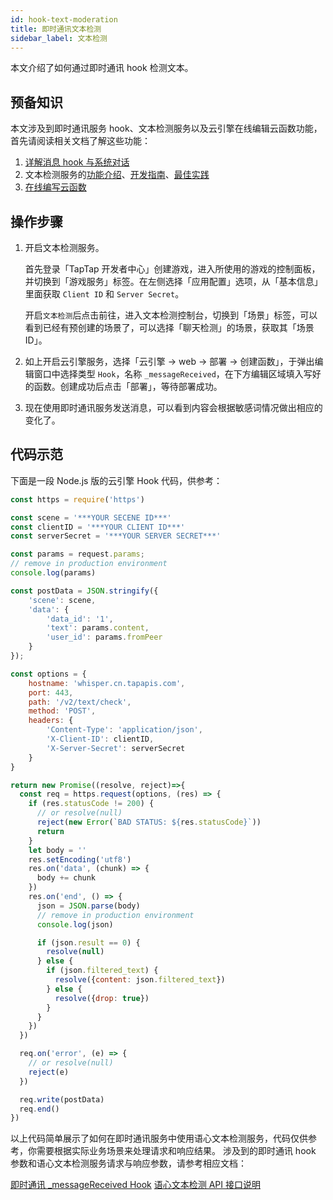 ```yaml
---
id: hook-text-moderation
title: 即时通讯文本检测
sidebar_label: 文本检测
---
```


本文介绍了如何通过即时通讯 hook 检测文本。
##  预备知识

本文涉及到即时通讯服务 hook、文本检测服务以及云引擎在线编辑云函数功能，首先请阅读相关文档了解这些功能：

1. [详解消息 hook 与系统对话](/sdk/im/guide/systemconv/)
2. 文本检测服务的[功能介绍](/sdk/text-moderation/features/)、[开发指南](/sdk/text-moderation/guide/)、[最佳实践](/sdk/text-moderation/best-practice/)
3. [在线编写云函数](/sdk/engine/guide/cloudfunction#在线编写云函数)

## 操作步骤

1. 开启文本检测服务。

    首先登录「TapTap 开发者中心」创建游戏，进入所使用的游戏的控制面板，并切换到「游戏服务」标签。在左侧选择「应用配置」选项，从「基本信息」里面获取 `Client ID` 和 `Server Secret`。

    开启`文本检测`后点击前往，进入文本检测控制台，切换到「场景」标签，可以看到已经有预创建的场景了，可以选择「聊天检测」的场景，获取其「场景 ID」。

2. 如上开启云引擎服务，选择「云引擎 -> web -> 部署 -> 创建函数」，于弹出编辑窗口中选择类型 `Hook`，名称 `_messageReceived`，在下方编辑区域填入写好的函数。创建成功后点击「部署」，等待部署成功。

3. 现在使用即时通讯服务发送消息，可以看到内容会根据敏感词情况做出相应的变化了。

## 代码示范

下面是一段 Node.js 版的云引擎 Hook 代码，供参考：

```javascript
const https = require('https')

const scene = '***YOUR SECENE ID***'
const clientID = '***YOUR CLIENT ID***'
const serverSecret = '***YOUR SERVER SECRET***'

const params = request.params;
// remove in production environment
console.log(params)

const postData = JSON.stringify({
    'scene': scene,
    'data': {
        'data_id': '1',
        'text': params.content,
        'user_id': params.fromPeer
    }
});

const options = {
    hostname: 'whisper.cn.tapapis.com',
    port: 443,
    path: '/v2/text/check',
    method: 'POST',
    headers: {
        'Content-Type': 'application/json',
        'X-Client-ID': clientID,
        'X-Server-Secret': serverSecret
    }
}

return new Promise((resolve, reject)=>{
  const req = https.request(options, (res) => {
    if (res.statusCode != 200) {
      // or resolve(null)
      reject(new Error(`BAD STATUS: ${res.statusCode}`))
      return
    }
    let body = ''
    res.setEncoding('utf8')
    res.on('data', (chunk) => {
      body += chunk
    })
    res.on('end', () => {
      json = JSON.parse(body)
      // remove in production environment
      console.log(json)

      if (json.result == 0) {
        resolve(null)
      } else {
        if (json.filtered_text) {
          resolve({content: json.filtered_text})
        } else {
          resolve({drop: true})
        }
      }
    })
  })

  req.on('error', (e) => {
    // or resolve(null)
    reject(e)
  })

  req.write(postData)
  req.end()
})
```

以上代码简单展示了如何在即时通讯服务中使用语心文本检测服务，代码仅供参考，你需要根据实际业务场景来处理请求和响应结果。
涉及到的即时通讯 hook 参数和语心文本检测服务请求与响应参数，请参考相应文档：

[即时通讯 _messageReceived Hook](/sdk/im/guide/systemconv/#_messagereceived)
[语心文本检测 API 接口说明](/sdk/text-moderation/guide/#api-%E8%AF%A6%E7%BB%86%E8%AF%B4%E6%98%8E)
